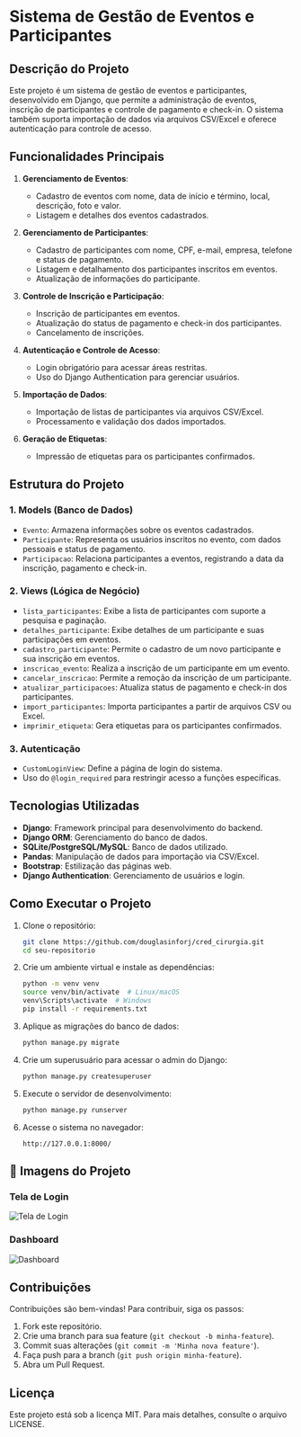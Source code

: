 # Sistema de Gestão de Eventos e Participantes

## Descrição do Projeto
Este projeto é um sistema de gestão de eventos e participantes, desenvolvido em Django, que permite a administração de eventos, inscrição de participantes e controle de pagamento e check-in. O sistema também suporta importação de dados via arquivos CSV/Excel e oferece autenticação para controle de acesso.

## Funcionalidades Principais
1. **Gerenciamento de Eventos**:
   - Cadastro de eventos com nome, data de início e término, local, descrição, foto e valor.
   - Listagem e detalhes dos eventos cadastrados.

2. **Gerenciamento de Participantes**:
   - Cadastro de participantes com nome, CPF, e-mail, empresa, telefone e status de pagamento.
   - Listagem e detalhamento dos participantes inscritos em eventos.
   - Atualização de informações do participante.

3. **Controle de Inscrição e Participação**:
   - Inscrição de participantes em eventos.
   - Atualização do status de pagamento e check-in dos participantes.
   - Cancelamento de inscrições.

4. **Autenticação e Controle de Acesso**:
   - Login obrigatório para acessar áreas restritas.
   - Uso do Django Authentication para gerenciar usuários.

5. **Importação de Dados**:
   - Importação de listas de participantes via arquivos CSV/Excel.
   - Processamento e validação dos dados importados.

6. **Geração de Etiquetas**:
   - Impressão de etiquetas para os participantes confirmados.

## Estrutura do Projeto
### 1. Models (Banco de Dados)
- `Evento`: Armazena informações sobre os eventos cadastrados.
- `Participante`: Representa os usuários inscritos no evento, com dados pessoais e status de pagamento.
- `Participacao`: Relaciona participantes a eventos, registrando a data da inscrição, pagamento e check-in.

### 2. Views (Lógica de Negócio)
- `lista_participantes`: Exibe a lista de participantes com suporte a pesquisa e paginação.
- `detalhes_participante`: Exibe detalhes de um participante e suas participações em eventos.
- `cadastro_participante`: Permite o cadastro de um novo participante e sua inscrição em eventos.
- `inscricao_evento`: Realiza a inscrição de um participante em um evento.
- `cancelar_inscricao`: Permite a remoção da inscrição de um participante.
- `atualizar_participacoes`: Atualiza status de pagamento e check-in dos participantes.
- `import_participantes`: Importa participantes a partir de arquivos CSV ou Excel.
- `imprimir_etiqueta`: Gera etiquetas para os participantes confirmados.

### 3. Autenticação
- `CustomLoginView`: Define a página de login do sistema.
- Uso do `@login_required` para restringir acesso a funções específicas.

## Tecnologias Utilizadas
- **Django**: Framework principal para desenvolvimento do backend.
- **Django ORM**: Gerenciamento do banco de dados.
- **SQLite/PostgreSQL/MySQL**: Banco de dados utilizado.
- **Pandas**: Manipulação de dados para importação via CSV/Excel.
- **Bootstrap**: Estilização das páginas web.
- **Django Authentication**: Gerenciamento de usuários e login.

## Como Executar o Projeto
1. Clone o repositório:
   ```bash
   git clone https://github.com/douglasinforj/cred_cirurgia.git
   cd seu-repositorio
   ```
2. Crie um ambiente virtual e instale as dependências:
   ```bash
   python -m venv venv
   source venv/bin/activate  # Linux/macOS
   venv\Scripts\activate  # Windows
   pip install -r requirements.txt
   ```
3. Aplique as migrações do banco de dados:
   ```bash
   python manage.py migrate
   ```
4. Crie um superusuário para acessar o admin do Django:
   ```bash
   python manage.py createsuperuser
   ```
5. Execute o servidor de desenvolvimento:
   ```bash
   python manage.py runserver
   ```
6. Acesse o sistema no navegador:
   ```
   http://127.0.0.1:8000/
   ```
## 📸 Imagens do Projeto

### Tela de Login  
![Tela de Login](assets/images/tela-login.png)

### Dashboard  
![Dashboard](assets/images/dashboard.png)


## Contribuições
Contribuições são bem-vindas! Para contribuir, siga os passos:
1. Fork este repositório.
2. Crie uma branch para sua feature (`git checkout -b minha-feature`).
3. Commit suas alterações (`git commit -m 'Minha nova feature'`).
4. Faça push para a branch (`git push origin minha-feature`).
5. Abra um Pull Request.

## Licença
Este projeto está sob a licença MIT. Para mais detalhes, consulte o arquivo LICENSE.

